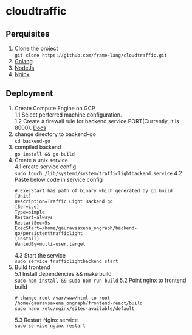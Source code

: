 # cloudtraffic


## Perquisites
1. Clone the project   
```git clone https://github.com/frame-lang/cloudtraffic.git```
2. [Golang](https://go.dev/doc/install)
3. [NodeJs](https://nodejs.org/en/download/)
4. [Nginx](https://www.nginx.com/resources/wiki/start/topics/tutorials/install/)

## Deployment

1. Create Compute Engine on GCP   
1.1 Select perferred machine configuration.   
1.2 Create a firewall rule for backend service PORT(Currently, it is 8000). [Docs](https://cloud.google.com/vpc/docs/firewalls)
2. change directory to backend-go   
```cd backend-go```
3. compiled backend  
```go install && go build```
4. Create a unix service  
4.1 create service config  
```sudo touch /lib/systemd/system/trafficlightbackend.service```
4.2 Paste below code in service config  
    ```
    # ExecStart has path of binary which generated by go build
    [Unit]
    Description=Traffic Light Backend go
    [Service]
    Type=simple
    Restart=always
    RestartSec=5s
    ExecStart=/home/gauravsaxena_ongraph/backend-go/persistenttrafficlight
    [Install]
    WantedBy=multi-user.target
    ```
    4.3 Start the service  
    ```sudo service trafficlightbackend start```
5. Build frontend  
5.1 Install dependencies && make build   
```sudo npm install && sudo npm run build```
5.2 Point nginx to frontend build  
     ```
     # change root /var/www/html to root /home/gauravsaxena_ongraph/frontend-react/build
     sudo nano /etc/nginx/sites-available/default
     ```
    5.3 Restart Nginx service  
    ```sudo service nginx restart```



